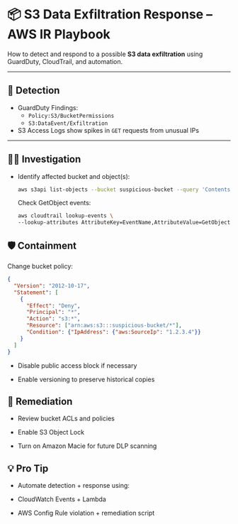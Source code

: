# 📦 S3 Data Exfiltration Response – AWS IR Playbook

How to detect and respond to a possible **S3 data exfiltration** using GuardDuty, CloudTrail, and automation.

---

## 🚨 Detection

- GuardDuty Findings:
  - `Policy:S3/BucketPermissions`
  - `S3:DataEvent/Exfiltration`
- S3 Access Logs show spikes in `GET` requests from unusual IPs

---

## 🕵️‍♀️ Investigation

- Identify affected bucket and object(s):
  ```bash
  aws s3api list-objects --bucket suspicious-bucket --query 'Contents[].Key'
  ```

  Check GetObject events:

   ```bash
  aws cloudtrail lookup-events \
  --lookup-attributes AttributeKey=EventName,AttributeValue=GetObject
  ```

## 🛡️ Containment

Change bucket policy:

```json
{
  "Version": "2012-10-17",
  "Statement": [
    {
      "Effect": "Deny",
      "Principal": "*",
      "Action": "s3:*",
      "Resource": ["arn:aws:s3:::suspicious-bucket/*"],
      "Condition": {"IpAddress": {"aws:SourceIp": "1.2.3.4"}}
    }
  ]
}
```

- Disable public access block if necessary

- Enable versioning to preserve historical copies

## 🔁 Remediation

- Review bucket ACLs and policies

- Enable S3 Object Lock

- Turn on Amazon Macie for future DLP scanning

## 💡 Pro Tip

- Automate detection + response using:

- CloudWatch Events + Lambda

- AWS Config Rule violation + remediation script





